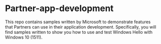 # Partner-app-development
This repo contains samples written by Microsoft to demonstrate features that Partners can use in their application development. Specifically, you will find samples written to show you how to use and test Windows Hello with Windows 10 (1511).
